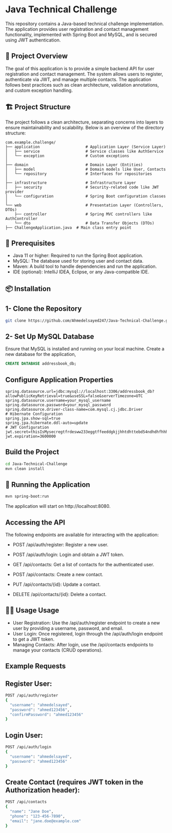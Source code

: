 # Java Technical Challenge

This repository contains a Java-based technical challenge implementation. The application provides user registration and contact management functionality, implemented with Spring Boot and MySQL, and is secured using JWT authentication.

## 📄 Project Overview

The goal of this application is to provide a simple backend API for user registration and contact management. The system allows users to register, authenticate via JWT, and manage multiple contacts. The application follows best practices such as clean architecture, validation annotations, and custom exception handling.

## 🏗️ Project Structure
The project follows a clean architecture, separating concerns into layers to ensure maintainability and scalability. Below is an overview of the directory structure:
```plaintext
com.example.challenge/
├── application                    # Application Layer (Service Layer)
│   ├── service                    # Service classes like AuthService
│   └── exception                  # Custom exceptions
│
├── domain                         # Domain Layer (Entities)
│   ├── model                      # Domain models like User, Contacts
│   └── repository                 # Interfaces for repositories
│
├── infrastructure                 # Infrastructure Layer
│   ├── security                   # Security-related code like JWT provider
│   └── configuration              # Spring Boot configuration classes
│
└── web                            # Presentation Layer (Controllers, DTOs)
    ├── controller                 # Spring MVC controllers like AuthController
    └── dto                        # Data Transfer Objects (DTOs)
├── ChallengeApplication.java  # Main class entry point

```
## 📄 Prerequisites
- Java 11 or higher: Required to run the Spring Boot application.
- MySQL: The database used for storing user and contact data.
- Maven: A build tool to handle dependencies and run the application.
- IDE (optional): IntelliJ IDEA, Eclipse, or any Java-compatible IDE.

## 📦 Installation
## 1- Clone the Repository
```bash
git clone https://github.com/Ahmedelsayed247/Java-Technical-Challenge.git
```
## 2- Set Up MySQL Database
Ensure that MySQL is installed and running on your local machine. Create a new database for the application, 
```sql
CREATE DATABASE addressbook_db;
```

## Configure Application Properties
```propeties
spring.datasource.url=jdbc:mysql://localhost:3306/addressbook_db?allowPublicKeyRetrieval=true&useSSL=false&serverTimezone=UTC
spring.datasource.username=your_mysql_username
spring.datasource.password=your_mysql_password
spring.datasource.driver-class-name=com.mysql.cj.jdbc.Driver
# Hibernate Configuration
spring.jpa.show-sql=true
spring.jpa.hibernate.ddl-auto=update
# JWT Configuration
jwt.secret=thisIsMysecregtfrdesww233eggtffeeddgkjjhhtdhttebd54ndhdhfhhhshs8877465sbbdd
jwt.expiration=3600000 

```
## Build the Project
```bash
cd Java-Technical-Challenge
mvn clean install
```
## 🚀 Running the Application
```bash
mvn spring-boot:run
```
The application will start on http://localhost:8080.

## Accessing the API
The following endpoints are available for interacting with the application:
- POST /api/auth/register: Register a new user.

- POST /api/auth/login: Login and obtain a JWT token.

- GET /api/contacts: Get a list of contacts for the authenticated user.

- POST /api/contacts: Create a new contact.

- PUT /api/contacts/{id}: Update a contact.

- DELETE /api/contacts/{id}: Delete a contact.


## 🧑‍💻 Usage Usage
- User Registration: Use the /api/auth/register endpoint to create a new user by providing a username, password, and email.
- User Login: Once registered, login through the /api/auth/login endpoint to get a JWT token.
- Managing Contacts: After login, use the /api/contacts endpoints to manage your contacts (CRUD operations).

## Example Requests
## Register User:
``` bash 
POST /api/auth/register
{
  "username": "ahmedelsayed",
  "password": "ahmed123456",
  "confirmPassword": "ahmed123456"
}
```
## Login User:

``` bash 
POST /api/auth/login
{
  "username": "ahmedelsayed",
  "password": "ahmed123456"
}
```
## Create Contact (requires JWT token in the Authorization header):
``` bash 
POST /api/contacts
{
  "name": "Jane Doe",
  "phone": "123-456-7890",
  "email": "jane.doe@example.com"
}
```
